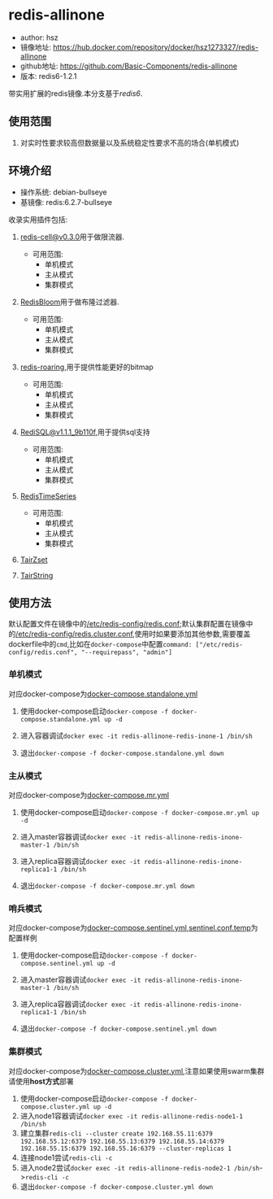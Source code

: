# redis-allinone

+ author: hsz
+ 镜像地址: <https://hub.docker.com/repository/docker/hsz1273327/redis-allinone>
+ github地址: <https://github.com/Basic-Components/redis-allinone>
+ 版本: redis6-1.2.1

带实用扩展的redis镜像.本分支基于*redis6*.

## 使用范围

1. 对实时性要求较高但数据量以及系统稳定性要求不高的场合(单机模式)

## 环境介绍

+ 操作系统: debian-bullseye
+ 基镜像: redis:6.2.7-bullseye

收录实用插件包括:

1. [redis-cell@v0.3.0](https://github.com/brandur/redis-cell/tree/v0.3.0)用于做限流器.
    + 可用范围:
        + 单机模式
        + 主从模式
        + 集群模式
2. [RedisBloom](https://github.com/RedisBloom/RedisBloom)用于做布隆过滤器.
    + 可用范围:
        + 单机模式
        + 主从模式
        + 集群模式
3. [redis-roaring](https://github.com/aviggiano/redis-roaring),用于提供性能更好的bitmap
    + 可用范围:
        + 单机模式
        + 主从模式
        + 集群模式
4. [RediSQL@v1.1.1_9b110f](https://github.com/RedBeardLab/rediSQL/tree/v1.1.1),用于提供sql支持
    + 可用范围:
        + 单机模式
        + 主从模式
        + 集群模式

5. [RedisTimeSeries](https://github.com/RedisTimeSeries/RedisTimeSeries)
    + 可用范围:
        + 单机模式
        + 主从模式
        + 集群模式

6. [TairZset](https://github.com/alibaba/TairZset)

7. [TairString](https://github.com/alibaba/TairString)

## 使用方法

默认配置文件在镜像中的[/etc/redis-config/redis.conf](https://github.com/Basic-Components/redis-allinone/blob/master/conf/redis.conf);默认集群配置在镜像中的[/etc/redis-config/redis.cluster.conf](https://github.com/Basic-Components/redis-allinone/blob/master/conf/redis.cluster.conf),使用时如果要添加其他参数,需要覆盖dockerfile中的`cmd`,比如在`docker-compose`中配置`command: ["/etc/redis-config/redis.conf", "--requirepass", "admin"]`

### 单机模式

对应docker-compose为[docker-compose.standalone.yml](https://github.com/Basic-Components/redis-allinone/blob/master/docker-compose.standalone.yml)

1. 使用docker-compose启动`docker-compose -f docker-compose.standalone.yml up -d`

2. 进入容器调试`docker exec -it redis-allinone-redis-inone-1 /bin/sh`

3. 退出`docker-compose -f docker-compose.standalone.yml down`

### 主从模式

对应docker-compose为[docker-compose.mr.yml](https://github.com/Basic-Components/redis-allinone/blob/master/docker-compose.mr.yml)

1. 使用docker-compose启动`docker-compose -f docker-compose.mr.yml up -d`

2. 进入master容器调试`docker exec -it redis-allinone-redis-inone-master-1 /bin/sh`

3. 进入replica容器调试`docker exec -it redis-allinone-redis-inone-replica1-1 /bin/sh`

4. 退出`docker-compose -f docker-compose.mr.yml down`

### 哨兵模式

对应docker-compose为[docker-compose.sentinel.yml](https://github.com/Basic-Components/redis-allinone/blob/master/docker-compose.sentinel.yml),[sentinel.conf.temp](https://github.com/Basic-Components/redis-allinone/blob/master/sentinel/sentinel.conf.temp)为配置样例

1. 使用docker-compose启动`docker-compose -f docker-compose.sentinel.yml up -d`

2. 进入master容器调试`docker exec -it redis-allinone-redis-inone-master-1 /bin/sh`

3. 进入replica容器调试`docker exec -it redis-allinone-redis-inone-replica1-1 /bin/sh`

4. 退出`docker-compose -f docker-compose.sentinel.yml down`

### 集群模式

对应docker-compose为[docker-compose.cluster.yml](https://github.com/Basic-Components/redis-allinone/blob/master/docker-compose.cluster.yml),注意如果使用swarm集群请使用**host方式**部署

1. 使用docker-compose启动`docker-compose -f docker-compose.cluster.yml up -d`
2. 进入node1容器调试`docker exec -it redis-allinone-redis-node1-1 /bin/sh`
3. 建立集群`redis-cli --cluster create 192.168.55.11:6379 192.168.55.12:6379 192.168.55.13:6379 192.168.55.14:6379 192.168.55.15:6379 192.168.55.16:6379 --cluster-replicas 1`
4. 连接node1尝试`redis-cli -c`
5. 进入node2尝试`docker exec -it redis-allinone-redis-node2-1 /bin/sh`->`redis-cli -c`
6. 退出`docker-compose -f docker-compose.cluster.yml down`
